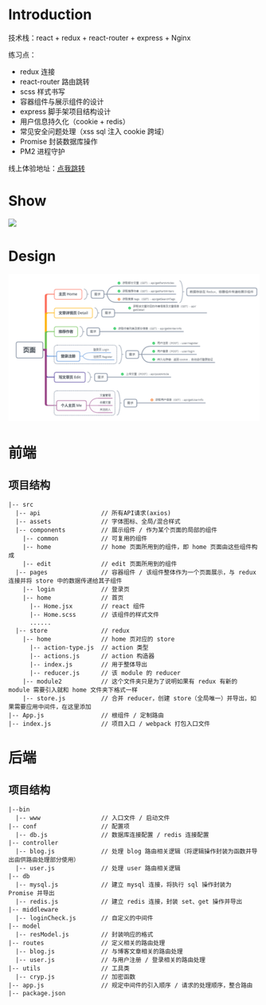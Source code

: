 # Introduction
技术栈：react + redux + react-router + express + Nginx

练习点：
- redux 连接
- react-router 路由跳转
- scss 样式书写
- 容器组件与展示组件的设计
- express 脚手架项目结构设计
- 用户信息持久化（cookie + redis）
- 常见安全问题处理（xss sql 注入 cookie 跨域）
- Promise 封装数据库操作
- PM2 进程守护

线上体验地址：<a href="http:www.cmk1018.cn:8085">点我跳转</a>
# Show
<img src="https://github.com/ChenMingK/ImagesStore/blob/master/imgs/show.gif" />

# Design
<img src="https://github.com/ChenMingK/ImagesStore/blob/master/imgs/2UXZBP33%7BB6D%4024X_UF~%7BE2.png" />


# 前端
## 项目结构
```
|-- src
  |-- api                 // 所有API请求(axios)
  |-- assets              // 字体图标、全局/混合样式
  |-- components          // 展示组件 / 作为某个页面的局部的组件
    |-- common            // 可复用的组件
    |-- home              // home 页面所用到的组件，即 home 页面由这些组件构成
    |-- edit              // edit 页面所用到的组件
  |-- pages               // 容器组件 / 该组件整体作为一个页面展示，与 redux 连接并将 store 中的数据传递给其子组件
    |-- login             // 登录页
    |-- home              // 首页
      |-- Home.jsx        // react 组件
      |-- Home.scss       // 该组件的样式文件 
      ......
  |-- store               // redux
    |-- home              // home 页对应的 store
      |-- action-type.js  // action 类型
      |-- actions.js      // action 构造器
      |-- index.js        // 用于整体导出
      |-- reducer.js      // 该 module 的 reducer
    |-- module2           // 这个文件夹只是为了说明如果有 redux 有新的 module 需要引入就和 home 文件夹下格式一样
    |-- store.js          // 合并 reducer，创建 store（全局唯一）并导出，如果需要应用中间件，在这里添加
|-- App.js                // 根组件 / 定制路由
|-- index.js              // 项目入口 / webpack 打包入口文件
```
# 后端
## 项目结构
```
|--bin
  |-- www                 // 入口文件 / 启动文件
|-- conf                  // 配置项
  |-- db.js               // 数据库连接配置 / redis 连接配置
|-- controller
  |-- blog.js             // 处理 blog 路由相关逻辑（将逻辑操作封装为函数并导出由供路由处理部分使用）
  |-- user.js             // 处理 user 路由相关逻辑
|-- db
  |-- mysql.js            // 建立 mysql 连接，将执行 sql 操作封装为 Promise 并导出
  |-- redis.js            // 建立 redis 连接，封装 set、get 操作并导出
|-- middleware
  |-- loginCheck.js       // 自定义的中间件
|-- model
  |-- resModel.js         // 封装响应的格式
|-- routes                // 定义相关的路由处理
  |-- blog.js             // 与博客文章相关的路由处理
  |-- user.js             // 与用户注册 / 登录相关的路由处理
|-- utils                 // 工具类
  |-- cryp.js             // 加密函数
|-- app.js                // 规定中间件的引入顺序 / 请求的处理顺序，整合路由
|-- package.json
```

